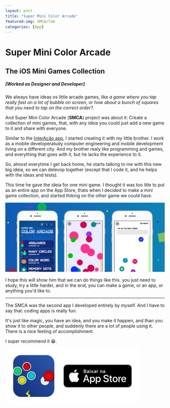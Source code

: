 ```yaml
---
layout: post
title: "Super Mini Color Arcade"
featured-img: SMCA/Tab
categories: [App]
---
```


# Super Mini Color Arcade
## The iOS Mini Games Collection
##### [Worked as Designer and Developer]

We always have ideas os little arcade games, like *a game where you tap really fast on a lot of bubble on screen*, or *how about a bunch of squares that you need to tap on the correct order?*.

And Super Mini Color Arcade (**SMCA**) project was about it: Create a collection of mini games, that, with any ideia you could just add a new game to it and share with everyone.

Similar to the [InterAção app](https://giovaninppc.github.io/InterAcao/), I started creating it with my little brother. I work as a mobile developeratudy computer engineering and mobile development living on a different city. And my brother realy like programming and games, and everything that goes with it, but he lacks the experience to it.

So, almost everytime I get back home, he starts talking to me with this new big ideia, so we can delevop together (except that I code it, and he helps with the ideas and tests).

This time he gave the ideia for one mini game. I thought it was too litle to put as an entire app on the App Store, thats when I decided to make a mini game collection, and started thiking on the other game we could have.

![Super Mini Color Arcade Screenshots](../assets/img/posts/SMCA/screenshot1.png)

I hope this will show him that we can do things like this. you just need to study, try a little harder, and in the end, you can make a game, or an app, or anything you'd like to.

---

The SMCA was the second app I developed entirely by myself.
And I have to say that: coding apps is really fun.

It's just like magic, you have an idea, and you make it happen, and than you show it to other people, and suddenly there are a lot of people using it.
There is a nice feeling of accomplishment.

I super recommend it 😁.

[![Super Mini Color Arcade Download Image](../assets/img/posts/SMCA/download.png)](https://itunes.apple.com/us/app/super-mini-color-arcade/id1375643857?mt=8)
